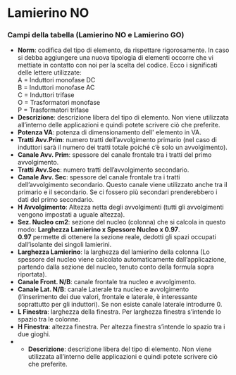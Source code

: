 # Lamierino NO

### Campi della tabella (Lamierino NO e Lamierino GO)
- **Norm**: codifica del tipo di elemento, da rispettare rigorosamente. In caso si debba aggiungere una nuova tipologia di elementi occorre che vi mettiate in contatto con noi per la scelta del codice. Ecco i significati delle lettere utilizzate:<br>
A = Induttori monofase DC<br>
B = Induttori monofase AC<br>
C = Induttori trifase<br>
O = Trasformatori monofase<br>
P = Trasformatori trifase<br>
- **Descrizione**: descrizione libera del tipo di elemento. Non viene utilizzata all’interno delle applicazioni e quindi potete scrivere ciò che preferite.
- **Potenza VA**: potenza di dimensionamento dell' elemento in VA.
- **Tratti Avv.Prim**: numero tratti dell’avvolgimento primario (nel caso di induttori sarà il numero dei tratti totale poiché c’è solo un avvolgimento).
- **Canale Avv. Prim**: spessore del canale frontale tra i tratti del primo avvolgimento.
- **Tratti Avv.Sec**: numero tratti dell’avvolgimento secondario.
- **Canale Avv. Sec**: spessore del canale frontale tra i tratti dell’avvolgimento secondario. Questo canale viene utilizzato anche tra il primario e il secondario. Se ci fossero più secondari prenderebbero i dati del primo secondario.
- **H Avvolgimento**: Altezza netta degli avvolgimenti (tutti gli avvolgimenti vengono impostati a uguale altezza).
- **Sez. Nucleo cm2**: sezione del nucleo (colonna) che si calcola in questo modo: **Larghezza Lamierino x Spessore Nucleo x 0.97**. <br>
**0.97** permette di ottenere la sezione reale, dedotti gli spazi occupati dall’isolante dei singoli lamierini.
- **Larghezza Lamierino**: la larghezza del lamierino della colonna (Lo spessore del nucleo viene calcolato automaticamente dall’applicazione, partendo dalla sezione del nucleo, tenuto conto della formula sopra riportata).
- **Canale Front. N/B**: canale frontale tra nucleo e avvolgimento.
- **Canale Lat. N/B**: canale Laterale tra nucleo e avvolgimento (l’inserimento dei due valori, frontale e laterale, è interessante 
soprattutto per gli induttori). Se non esiste canale laterale introdurre 0.
- **L Finestra**: larghezza della finestra. Per larghezza finestra s’intende lo spazio tra le colonne.
- **H Finestra**: altezza finestra. Per altezza finestra s’intende lo spazio tra i due gioghi.
- - **Descrizione**: descrizione libera del tipo di elemento. Non viene utilizzata all’interno delle applicazioni e quindi potete scrivere ciò che preferite.